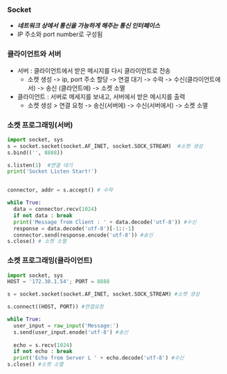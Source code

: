 ### Socket 
- ***네트워크 상에서 통신을 가능하게 해주는 통신 인터페이스***
- IP 주소와 port number로 구성됨


### 클라이언트와 서버
- 서버 : 클라이언트에서 받은 메시지를 다시 클라이언트로 전송 
  - 소켓 생성 -> ip, port 주소 할당 -> 연결 대기 -> 수락 -> 수신(클라이언트에서) -> 송신 (클라언트에) -> 소켓 소멸
- 클라이언트 : 서버로 메세지를 보내고, 서버에서 받은 메시지를 출력
  - 소켓 생성 > 연결 요청 -> 송신(서버에) -> 수신(서버에서) -> 소켓 소멸
  
### 소켓 프로그래밍(서버)
```python 
import socket, sys
s = socket.socket(socket.AF_INET, socket.SOCK_STREAM)  #소켓 생성
s.bind(('', 8888))

s.listen(1)  #연결 대기
print('Socket Listen Start!')


connector, addr = s.accept() # 수락

while True:
  data = connector.recv(1024)
  if not data : break
  print('Message from Client : ' + data.decode('utf-8')) #수신
  response = data.decode('utf-8')[-1::-1]
  connector.send(response.encode('utf-8')) #송신
s.close() # 소켓 소멸
```
  
  
### 소켓 프로그래밍(클라이언트)

```python
import socket, sys
HOST = '172.30.1.54'; PORT = 8888

s = socket.socket(socket.AF_INET, socket.SOCK_STREAM) #소켓 생성

s.connect((HOST, PORT)) #연결요청

while True:
  user_input = raw_input('Message:')
  s.send(user_input.enode('utf-8') #송신
  
  echo = s.recv(1024)
  if not echo : break
  print('Echo from Server L ' + echo.decode('utf-8') #수신
s.close() #소켓 소멸
```


  
